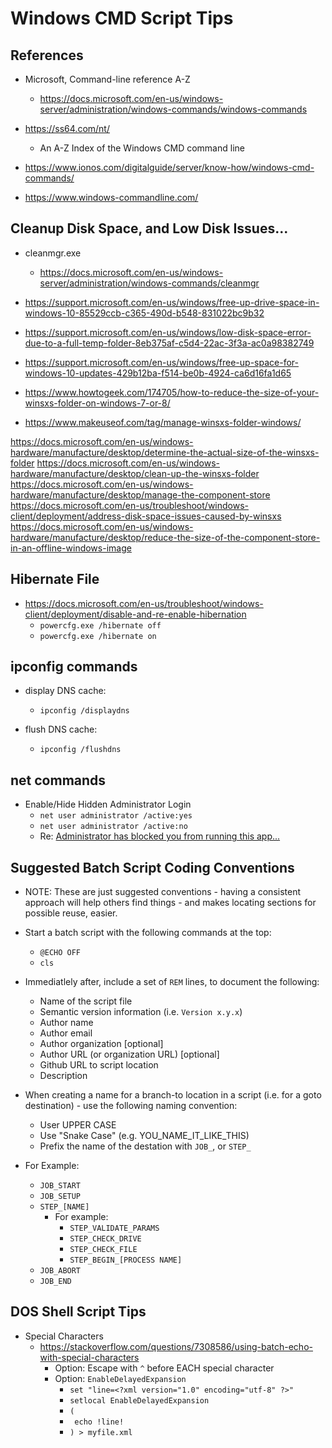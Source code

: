 
# Windows CMD Script Tips

## References
- Microsoft, Command-line reference A-Z
  + https://docs.microsoft.com/en-us/windows-server/administration/windows-commands/windows-commands

- https://ss64.com/nt/
  + An A-Z Index of the Windows CMD command line

- https://www.ionos.com/digitalguide/server/know-how/windows-cmd-commands/

- https://www.windows-commandline.com/


## Cleanup Disk Space, and Low Disk Issues...

- cleanmgr.exe 
  + https://docs.microsoft.com/en-us/windows-server/administration/windows-commands/cleanmgr

- https://support.microsoft.com/en-us/windows/free-up-drive-space-in-windows-10-85529ccb-c365-490d-b548-831022bc9b32
- https://support.microsoft.com/en-us/windows/low-disk-space-error-due-to-a-full-temp-folder-8eb375af-c5d4-22ac-3f3a-ac0a98382749
- https://support.microsoft.com/en-us/windows/free-up-space-for-windows-10-updates-429b12ba-f514-be0b-4924-ca6d16fa1d65


- https://www.howtogeek.com/174705/how-to-reduce-the-size-of-your-winsxs-folder-on-windows-7-or-8/

- https://www.makeuseof.com/tag/manage-winsxs-folder-windows/


https://docs.microsoft.com/en-us/windows-hardware/manufacture/desktop/determine-the-actual-size-of-the-winsxs-folder
https://docs.microsoft.com/en-us/windows-hardware/manufacture/desktop/clean-up-the-winsxs-folder
https://docs.microsoft.com/en-us/windows-hardware/manufacture/desktop/manage-the-component-store
https://docs.microsoft.com/en-us/troubleshoot/windows-client/deployment/address-disk-space-issues-caused-by-winsxs
https://docs.microsoft.com/en-us/windows-hardware/manufacture/desktop/reduce-the-size-of-the-component-store-in-an-offline-windows-image


## Hibernate File 
- https://docs.microsoft.com/en-us/troubleshoot/windows-client/deployment/disable-and-re-enable-hibernation
  + ```powercfg.exe /hibernate off```
  + ```powercfg.exe /hibernate on```

## ipconfig commands
- display DNS cache:
  + ```ipconfig /displaydns```

- flush DNS cache:
  + ```ipconfig /flushdns```


## net commands

- Enable/Hide Hidden Administrator Login
  + ```net user administrator /active:yes```
  + ```net user administrator /active:no```
  + Re: [Administrator has blocked you from running this
    app...](https://answers.microsoft.com/en-us/windows/forum/windows_10-security/administrator-has-blocked-you-from-running-this/2c268be6-1d17-46af-acf8-9dc2d489b728)


## Suggested Batch Script  Coding Conventions

- NOTE: These are just suggested conventions - having a consistent approach will help others find things - and makes locating sections for possible reuse, easier.

- Start a batch script with the following commands at the top:
  + ```@ECHO OFF```
  + ```cls```
- Immediatlely after, include a set of ```REM``` lines, to document the following:
  + Name of the script file
  + Semantic version information (i.e. ```Version x.y.x```)
  + Author name
  + Author email
  + Author organization [optional]
  + Author URL (or organization URL) [optional]
  + Github URL to script location
  + Description


- When creating a name for a branch-to location in a script (i.e. for a goto destination) - use the following naming convention:
  + User UPPER CASE
  + Use "Snake Case" (e.g. YOU_NAME_IT_LIKE_THIS)
  + Prefix the name of the destation with ```JOB_```, or ```STEP_``` 
- For Example:
  + ```JOB_START```
  + ```JOB_SETUP```
  + ```STEP_[NAME]```
    * For example:
      * ```STEP_VALIDATE_PARAMS```
      * ```STEP_CHECK_DRIVE```
      * ```STEP_CHECK_FILE```
      * ```STEP_BEGIN_[PROCESS NAME]```
  + ```JOB_ABORT```
  + ```JOB_END```



## DOS Shell Script Tips

- Special Characters  
  + https://stackoverflow.com/questions/7308586/using-batch-echo-with-special-characters
    * Option: Escape with ```^``` before EACH special character
    * Option: ```EnableDelayedExpansion```
      * ```set "line=<?xml version="1.0" encoding="utf-8" ?>"```
      * ```setlocal EnableDelayedExpansion```
      * ```(```
      * ``` echo !line!```
      * ```) > myfile.xml```


